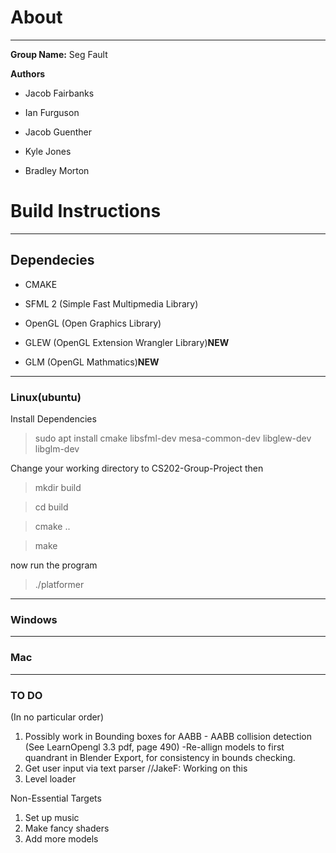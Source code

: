 # About
---
__Group Name:__ Seg Fault

__Authors__

* Jacob Fairbanks

* Ian Furguson

* Jacob Guenther

* Kyle Jones

* Bradley Morton

# Build Instructions
---
## Dependecies

* CMAKE

* SFML 2 (Simple Fast Multipmedia Library)
* OpenGL (Open Graphics Library)
* GLEW   (OpenGL Extension Wrangler Library)__NEW__
* GLM    (OpenGL Mathmatics)__NEW__

---
### Linux(ubuntu)

Install Dependencies

>sudo apt install cmake libsfml-dev mesa-common-dev libglew-dev libglm-dev

Change your working directory to CS202-Group-Project then

>mkdir build

>cd build

>cmake ..

>make

now run the program

>./platformer

---
### Windows

---
### Mac

---
### TO DO 
(In no particular order)
1) Possibly work in Bounding boxes for AABB - AABB collision detection (See LearnOpengl 3.3 pdf, page 490)
	-Re-allign models to first quandrant in Blender Export, for consistency in bounds checking.
2) Get user input via text parser	//JakeF: Working on this
3) Level loader

Non-Essential Targets
1) Set up music
2) Make fancy shaders
3) Add more models
